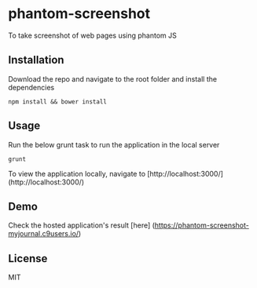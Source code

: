 # phantom-screenshot
To take screenshot of web pages using phantom JS

## Installation

Download the repo and navigate to the root folder and install the dependencies

```
npm install && bower install

```

## Usage

Run the below grunt task to run the application in the local server

```
grunt

```

To view the application locally, navigate to [http://localhost:3000/] (http://localhost:3000/)

## Demo

Check the hosted application's result [here] (https://phantom-screenshot-myjournal.c9users.io/)

## License

MIT

